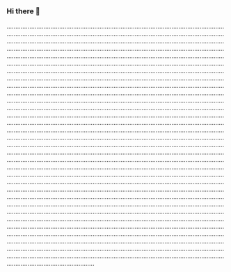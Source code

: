 ### Hi there 👋

..................................................................................................................................................................................................................................................................................................................................................................................................................................................................................................................................................................................................................................................................................................................................................................................................................................................................................................................................................................................................................................................................................................................................................................................................................................................................................................................................................................................................................................................................................................................................................................................................................................................................................................................................................................................................................................................................................................................................................................................................................................................................................................................................................................................................................................................................................................................................................................................................................................................................................................................................................................................................................................................................................................................................................................................................................................................................................................................................................................................................................................................................................................................................................................................................................................................................................................................................................................................................................................................................................................................................................................................................................................................................................................................................................................................................................................................................................................................................................................................................................................................................................................................................................................................